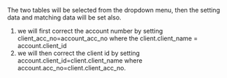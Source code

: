 The two tables will be selected from the dropdown menu, then the setting data and matching data will be set also.
1) we will first correct the account number by setting client_acc_no=account_acc_no where the client.client_name = account.client_id
2) we will then correct the client id by setting account.client_id=client.client_name where account.acc_no=client.client_acc_no.
